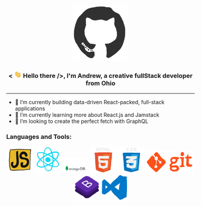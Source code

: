 <div align="center">
<img src="./assets/octo2.gif" alt="GitHub Logo" width="150" height="150" />

<h3 align="center">< <img src="./assets/hi.gif" width="20"> Hello there />, I'm Andrew, a creative fullStack developer from Ohio</h3>
</div>

---

- 🔭 I’m currently building data-driven React-packed, full-stack applications
- 🌱 I’m currently learning more about React.js and Jamstack
- 🤔 I’m looking to create the perfect fetch with GraphQL

### Languages and Tools:

<p align="center">
  <img src="./assets/js.webp" width="70">
  <img src="./assets/react.webp" width="70">
  <img src="./assets/mongo.gif" width="70">
  <img src="./assets/html.gif" width="70">
  <img src="./assets/css.gif" width="70">
  <img src="./assets/git.gif" width="130">
  <img src="./assets/bootstrap.gif" width="70">
  <img src="./assets/vscode.webp" width="70">
</p>

<br/>
